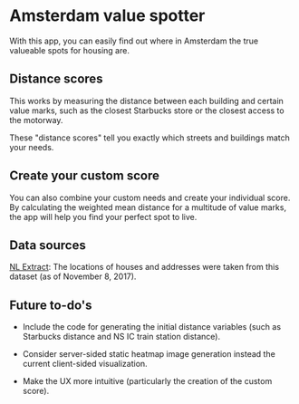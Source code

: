 # Amsterdam value spotter

With this app, you can easily find out where in Amsterdam the true valueable spots for housing are. 

## Distance scores

This works by measuring the distance between each building and certain value marks, such as the closest Starbucks store or the closest access to the motorway.

These "distance scores" tell you exactly which streets and buildings match your needs.

## Create your custom score

You can also combine your custom needs and create your individual score. By calculating the weighted mean distance for a multitude of value marks, the app will help you find your perfect spot to live.

## Data sources

[NL Extract](https://data.nlextract.nl/bag/csv/): The locations of houses and addresses were taken from this dataset (as of November 8, 2017).

## Future to-do's

* Include the code for generating the initial distance variables (such as Starbucks distance and NS IC train station distance).

* Consider server-sided static heatmap image generation instead the current client-sided visualization.

* Make the UX more intuitive (particularly the creation of the custom score).
